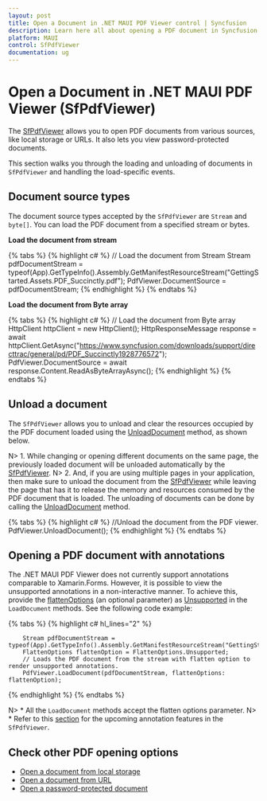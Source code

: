 ```yaml
---
layout: post
title: Open a Document in .NET MAUI PDF Viewer control | Syncfusion
description: Learn here all about opening a PDF document in Syncfusion .NET MAUI PDF Viewer (SfPdfViewer) control and more.
platform: MAUI
control: SfPdfViewer
documentation: ug
---
```


# Open a Document in .NET MAUI PDF Viewer (SfPdfViewer)

The [SfPdfViewer](https://help.syncfusion.com/cr/maui/Syncfusion.Maui.PdfViewer.SfPdfViewer.html) allows you to open PDF documents from various sources, like local storage or URLs. It also lets you view password-protected documents.

This section walks you through the loading and unloading of documents in `SfPdfViewer` and handling the load-specific events.

## Document source types

The document source types accepted by the `SfPdfViewer` are `Stream` and `byte[]`. You can load the PDF document from a specified stream or bytes.

**Load the document from stream** 

{% tabs %}
{% highlight c# %}
// Load the document from Stream
Stream pdfDocumentStream = typeof(App).GetTypeInfo().Assembly.GetManifestResourceStream("GettingStarted.Assets.PDF_Succinctly.pdf");
PdfViewer.DocumentSource = pdfDocumentStream;
{% endhighlight %}
{% endtabs %}

**Load the document from Byte array**

{% tabs %}
{% highlight c# %}
// Load the document from Byte array
HttpClient httpClient = new HttpClient();
HttpResponseMessage response = await httpClient.GetAsync("https://www.syncfusion.com/downloads/support/directtrac/general/pd/PDF_Succinctly1928776572");
PdfViewer.DocumentSource = await response.Content.ReadAsByteArrayAsync();
{% endhighlight %}
{% endtabs %}

## Unload a document

The `SfPdfViewer` allows you to unload and clear the resources occupied by the PDF document loaded using the [UnloadDocument](https://help.syncfusion.com/cr/maui/Syncfusion.Maui.PdfViewer.SfPdfViewer.html#Syncfusion_Maui_PdfViewer_SfPdfViewer_UnloadDocument) method, as shown below.

N> 1. While changing or opening different documents on the same page, the previously loaded document will be unloaded automatically by the [SfPdfViewer](https://help.syncfusion.com/cr/maui/Syncfusion.Maui.PdfViewer.SfPdfViewer.html). 
N> 2. And, if you are using multiple pages in your application, then make sure to unload the document from the [SfPdfViewer](https://help.syncfusion.com/cr/maui/Syncfusion.Maui.PdfViewer.SfPdfViewer.html) while leaving the page that has it to release the memory and resources consumed by the PDF document that is loaded.  The unloading of documents can be done by calling the [UnloadDocument](https://help.syncfusion.com/cr/maui/Syncfusion.Maui.PdfViewer.SfPdfViewer.html#Syncfusion_Maui_PdfViewer_SfPdfViewer_UnloadDocument) method. 

{% tabs %}
{% highlight c# %}
//Unload the document from the PDF viewer.
PdfViewer.UnloadDocument();
{% endhighlight %}
{% endtabs %}

## Opening a PDF document with annotations

The .NET MAUI PDF Viewer does not currently support annotations comparable to Xamarin.Forms. However, it is possible to view the unsupported annotations in a non-interactive manner. To achieve this, provide the [flattenOptions](https://help.syncfusion.com/cr/maui/Syncfusion.Maui.PdfViewer.FlattenOptions.html) (an optional parameter) as [Unsupported](https://help.syncfusion.com/cr/maui/Syncfusion.Maui.PdfViewer.FlattenOptions.html#Syncfusion_Maui_PdfViewer_FlattenOptions_Unsupported) in the `LoadDocument` methods. See the following code example:

{% tabs %}
{% highlight c# hl_lines="2" %}

        Stream pdfDocumentStream = typeof(App).GetTypeInfo().Assembly.GetManifestResourceStream("GettingStarted.Assets.PDF_Succinctly.pdf");
        FlattenOptions flattenOption = FlattenOptions.Unsupported;
        // Loads the PDF document from the stream with flatten option to render unsupported annotations.
        PdfViewer.LoadDocument(pdfDocumentStream, flattenOptions: flattenOption);

{% endhighlight %}
{% endtabs %}

N> * All the `LoadDocument` methods accept the flatten options parameter.
N> * Refer to this [section](https://help.syncfusion.com/maui/pdf-viewer/migration#upcoming-features) for the upcoming annotation features in the `SfPdfViewer`.

## Check other PDF opening options

* [Open a document from local storage](https://help.syncfusion.com/maui/pdf-viewer/open-a-document-from-local-storage)
* [Open a document from URL](https://help.syncfusion.com/maui/pdf-viewer/open-a-document-from-url)
* [Open a password-protected document](https://help.syncfusion.com/maui/pdf-viewer/open-a-password-protected-document)
